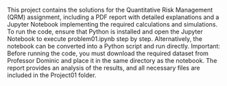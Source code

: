 This project contains the solutions for the Quantitative Risk Management (QRM) assignment, including a PDF report with detailed explanations and a Jupyter Notebook implementing the required calculations and simulations. To run the code, ensure that Python is installed and open the Jupyter Notebook to execute problem01.ipynb step by step. Alternatively, the notebook can be converted into a Python script and run directly. Important: Before running the code, you must download the required dataset from Professor Dominic and place it in the same directory as the notebook. The report provides an analysis of the results, and all necessary files are included in the Project01 folder.
